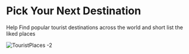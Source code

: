 <h1>Pick Your Next Destination</h1>

Help Find popular tourist destinations across the world and short list the liked places

![TouristPlaces -2](https://github.com/user-attachments/assets/bbfec6de-8ccc-48b3-8383-2902b6820b80)

